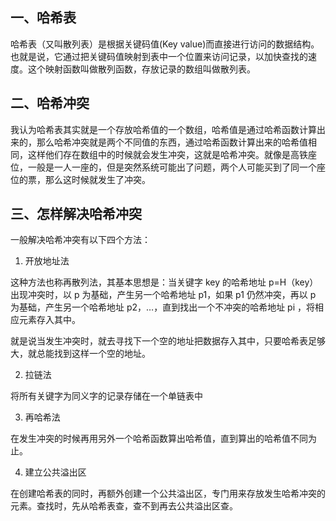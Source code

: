 ## 一、哈希表

哈希表（又叫散列表）是根据关键码值(Key value)而直接进行访问的数据结构。也就是说，它通过把关键码值映射到表中一个位置来访问记录，以加快查找的速度。这个映射函数叫做散列函数，存放记录的数组叫做散列表。

## 二、哈希冲突

我认为哈希表其实就是一个存放哈希值的一个数组，哈希值是通过哈希函数计算出来的，那么哈希冲突就是两个不同值的东西，通过哈希函数计算出来的哈希值相同，这样他们存在数组中的时候就会发生冲突，这就是哈希冲突。就像是高铁座位，一般是一人一座的，但是突然系统可能出了问题，两个人可能买到了同一个座位的票，那么这时候就发生了冲突。

## 三、怎样解决哈希冲突

一般解决哈希冲突有以下四个方法：

1. 开放地址法

这种方法也称再散列法，其基本思想是：当关键字 key 的哈希地址 p=H（key）出现冲突时，以 p 为基础，产生另一个哈希地址 p1，如果 p1 仍然冲突，再以 p 为基础，产生另一个哈希地址 p2，…，直到找出一个不冲突的哈希地址 pi ，将相应元素存入其中。

就是说当发生冲突时，就去寻找下一个空的地址把数据存入其中，只要哈希表足够大，就总能找到这样一个空的地址。

2. 拉链法

将所有关键字为同义字的记录存储在一个单链表中

3. 再哈希法

在发生冲突的时候再用另外一个哈希函数算出哈希值，直到算出的哈希值不同为止。

4. 建立公共溢出区

在创建哈希表的同时，再额外创建一个公共溢出区，专门用来存放发生哈希冲突的元素。查找时，先从哈希表查，查不到再去公共溢出区查。

